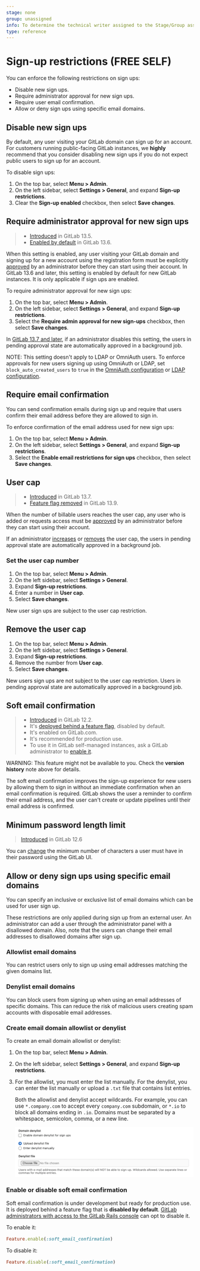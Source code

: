 ```yaml
---
stage: none
group: unassigned
info: To determine the technical writer assigned to the Stage/Group associated with this page, see https://about.gitlab.com/handbook/engineering/ux/technical-writing/#assignments
type: reference
---
```


# Sign-up restrictions **(FREE SELF)**

You can enforce the following restrictions on sign ups:

- Disable new sign ups.
- Require administrator approval for new sign ups.
- Require user email confirmation.
- Allow or deny sign ups using specific email domains.

## Disable new sign ups

By default, any user visiting your GitLab domain can sign up for an account. For customers running
public-facing GitLab instances, we **highly** recommend that you consider disabling new sign ups if
you do not expect public users to sign up for an account.

To disable sign ups:

1. On the top bar, select **Menu > Admin**.
1. On the left sidebar, select **Settings > General**, and expand **Sign-up restrictions**.
1. Clear the **Sign-up enabled** checkbox, then select **Save changes**.

## Require administrator approval for new sign ups

> - [Introduced](https://gitlab.com/groups/gitlab-org/-/epics/4491) in GitLab 13.5.
> - [Enabled by default](https://gitlab.com/gitlab-org/gitlab/-/issues/267568) in GitLab 13.6.

When this setting is enabled, any user visiting your GitLab domain and signing up for a new account using the registration form
must be explicitly [approved](../moderate_users.md#approve-or-reject-a-user-sign-up) by an
administrator before they can start using their account. In GitLab 13.6 and later, this setting is
enabled by default for new GitLab instances. It is only applicable if sign ups are enabled.

To require administrator approval for new sign ups:

1. On the top bar, select **Menu > Admin**.
1. On the left sidebar, select **Settings > General**, and expand **Sign-up restrictions**.
1. Select the **Require admin approval for new sign-ups** checkbox, then select **Save changes**.

In [GitLab 13.7 and later](https://gitlab.com/gitlab-org/gitlab/-/issues/273258), if an administrator disables this setting, the users in pending approval state are
automatically approved in a background job.

NOTE:
This setting doesn't apply to LDAP or OmniAuth users. To enforce approvals for new users
signing up using OmniAuth or LDAP, set `block_auto_created_users` to `true` in the
[OmniAuth configuration](../../../integration/omniauth.md#configure-initial-settings) or
[LDAP configuration](../../../administration/auth/ldap/index.md#basic-configuration-settings).

## Require email confirmation

You can send confirmation emails during sign up and require that users confirm
their email address before they are allowed to sign in.

To enforce confirmation of the email address used for new sign ups:

1. On the top bar, select **Menu > Admin**.
1. On the left sidebar, select **Settings > General**, and expand **Sign-up restrictions**.
1. Select the **Enable email restrictions for sign ups** checkbox, then select **Save changes**.

## User cap

> - [Introduced](https://gitlab.com/groups/gitlab-org/-/epics/4315) in GitLab 13.7.
> - [Feature flag removed](https://gitlab.com/gitlab-org/gitlab/-/issues/292600) in GitLab 13.9.

When the number of billable users reaches the user cap, any user who is added or requests access must be
[approved](../moderate_users.md#approve-or-reject-a-user-sign-up) by an administrator before they can start using
their account.

If an administrator [increases](#set-the-user-cap-number) or [removes](#remove-the-user-cap) the
user cap, the users in pending approval state are automatically approved in a background job.

### Set the user cap number

1. On the top bar, select **Menu > Admin**.
1. On the left sidebar, select **Settings > General**.
1. Expand **Sign-up restrictions**.
1. Enter a number in **User cap**.
1. Select **Save changes**.

New user sign ups are subject to the user cap restriction.

## Remove the user cap

1. On the top bar, select **Menu > Admin**.
1. On the left sidebar, select **Settings > General**.
1. Expand **Sign-up restrictions**.
1. Remove the number from **User cap**.
1. Select **Save changes**.

New users sign ups are not subject to the user cap restriction. Users in pending approval state are
automatically approved in a background job.

## Soft email confirmation

> - [Introduced](https://gitlab.com/gitlab-org/gitlab-foss/-/issues/47003) in GitLab 12.2.
> - It's [deployed behind a feature flag](../../../user/feature_flags.md), disabled by default.
> - It's enabled on GitLab.com.
> - It's recommended for production use.
> - To use it in GitLab self-managed instances, ask a GitLab administrator to [enable it](#enable-or-disable-soft-email-confirmation).

WARNING:
This feature might not be available to you. Check the **version history** note above for details.

The soft email confirmation improves the sign-up experience for new users by allowing
them to sign in without an immediate confirmation when an email confirmation is required.
GitLab shows the user a reminder to confirm their email address, and the user can't
create or update pipelines until their email address is confirmed.

## Minimum password length limit

> [Introduced](https://gitlab.com/gitlab-org/gitlab/-/merge_requests/20661) in GitLab 12.6

You can [change](../../../security/password_length_limits.md#modify-minimum-password-length-using-gitlab-ui)
the minimum number of characters a user must have in their password using the GitLab UI.

## Allow or deny sign ups using specific email domains

You can specify an inclusive or exclusive list of email domains which can be used for user sign up.

These restrictions are only applied during sign up from an external user. An administrator can add a
user through the administrator panel with a disallowed domain. Also, note that the users can change their
email addresses to disallowed domains after sign up.

### Allowlist email domains

You can restrict users only to sign up using email addresses matching the given
domains list.

### Denylist email domains

You can block users from signing up when using an email addresses of specific domains. This can
reduce the risk of malicious users creating spam accounts with disposable email addresses.

### Create email domain allowlist or denylist

To create an email domain allowlist or denylist:

1. On the top bar, select **Menu > Admin**.
1. On the left sidebar, select **Settings > General**, and expand **Sign-up restrictions**.
1. For the allowlist, you must enter the list manually. For the denylist, you can enter the list
   manually or upload a `.txt` file that contains list entries.

   Both the allowlist and denylist accept wildcards. For example, you can use
`*.company.com` to accept every `company.com` subdomain, or `*.io` to block all
domains ending in `.io`. Domains must be separated by a whitespace,
semicolon, comma, or a new line.

   ![Domain Denylist](img/domain_denylist_v14_1.png)

### Enable or disable soft email confirmation

Soft email confirmation is under development but ready for production use.
It is deployed behind a feature flag that is **disabled by default**.
[GitLab administrators with access to the GitLab Rails console](../../../administration/feature_flags.md)
can opt to disable it.

To enable it:

```ruby
Feature.enable(:soft_email_confirmation)
```

To disable it:

```ruby
Feature.disable(:soft_email_confirmation)
```

<!-- ## Troubleshooting

Include any troubleshooting steps that you can foresee. If you know beforehand what issues
one might have when setting this up, or when something is changed, or on upgrading, it's
important to describe those, too. Think of things that may go wrong and include them here.
This is important to minimize requests for support, and to avoid doc comments with
questions that you know someone might ask.

Each scenario can be a third-level heading, e.g. `### Getting error message X`.
If you have none to add when creating a doc, leave this section in place
but commented out to help encourage others to add to it in the future. -->
